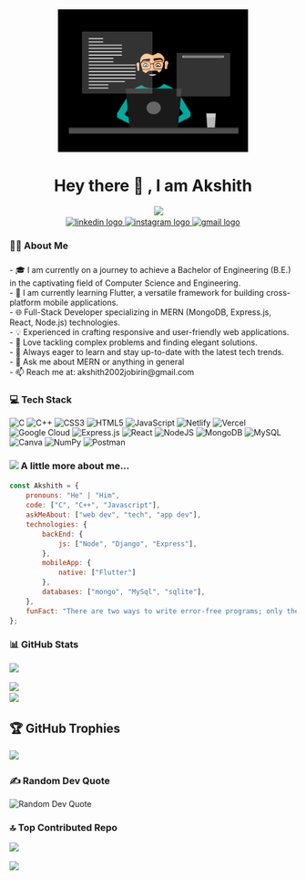 <div align="center">
  <img src="./thoughtworks-gif_dribbble.gif" height="250px" />
</div>

<h1 align="center">Hey there 👋 , I am Akshith</h1>

<div align="center" style="margin-left: 20px;">
   <img src="https://readme-typing-svg.herokuapp.com/?lines=MERN%2C+Full-Stack+Engineer%3BFlutter+Developer%3BTech+Enthusiast%3B" />
</div>

<div align="center">
  <a href="https://www.linkedin.com/in/akshith-jobirin-s-365503201/" target="_blank">
    <img src="https://img.shields.io/static/v1?message=LinkedIn&logo=linkedin&label=&color=0077B5&logoColor=white&labelColor=&style=for-the-badge" height="25" alt="linkedin logo"  />
  </a>
  <a href="https://instagram.com/scrapz_07" target="_blank">
    <img src="https://img.shields.io/static/v1?message=Instagram&logo=instagram&label=&color=E4405F&logoColor=white&labelColor=&style=for-the-badge" height="25" alt="instagram logo"  />
  </a>
  <a href="akshith2002jobirin@gmail.com" target="_blank">
    <img src="https://img.shields.io/static/v1?message=Gmail&logo=gmail&label=&color=D14836&logoColor=white&labelColor=&style=for-the-badge" height="25" alt="gmail logo"  />
  </a>
</div>





<h3 align="left">👩‍💻  About Me</h3>

###

<p align="left">
  - 🎓 I am currently on a journey to achieve a Bachelor of Engineering (B.E.) in the captivating field of Computer Science and Engineering.<br>
  - 🚀 I am currently learning Flutter, a versatile framework for building cross-platform mobile applications.<br>
  - 🌐 Full-Stack Developer specializing in MERN (MongoDB, Express.js, React, Node.js) technologies.<br>
  - 💡 Experienced in crafting responsive and user-friendly web applications.<br>
  - 🧩 Love tackling complex problems and finding elegant solutions.<br>
  - 🌱 Always eager to learn and stay up-to-date with the latest tech trends.<br>
  - 💬 Ask me about MERN or anything in general <br>
  - 📫 Reach me at: akshith2002jobirin@gmail.com


###



### 💻 Tech Stack
![C](https://img.shields.io/badge/C-%2300599C.svg?style=for-the-badge&logo=c&logoColor=white)
![C++](https://img.shields.io/badge/C++-%2300599C.svg?style=for-the-badge&logo=c%2B%2B&logoColor=white)
![CSS3](https://img.shields.io/badge/CSS3-%231572B6.svg?style=for-the-badge&logo=css3&logoColor=white)
![HTML5](https://img.shields.io/badge/HTML5-%23E34F26.svg?style=for-the-badge&logo=html5&logoColor=white)
![JavaScript](https://img.shields.io/badge/JavaScript-%23323330.svg?style=for-the-badge&logo=javascript&logoColor=%23F7DF1E)
![Netlify](https://img.shields.io/badge/Netlify-%23000000.svg?style=for-the-badge&logo=netlify&logoColor=#00C7B7)
![Vercel](https://img.shields.io/badge/Vercel-%23000000.svg?style=for-the-badge&logo=vercel&logoColor=white)
![Google Cloud](https://img.shields.io/badge/Google%20Cloud-%234285F4.svg?style=for-the-badge&logo=google-cloud&logoColor=white)
![Express.js](https://img.shields.io/badge/Express.js-%23404d59.svg?style=for-the-badge&logo=express&logoColor=%2361DAFB)
![React](https://img.shields.io/badge/React-%2320232a.svg?style=for-the-badge&logo=react&logoColor=%2361DAFB)
![NodeJS](https://img.shields.io/badge/Node.js-6DA55F?style=for-the-badge&logo=node.js&logoColor=white)
![MongoDB](https://img.shields.io/badge/MongoDB-%234ea94b.svg?style=for-the-badge&logo=mongodb&logoColor=white)
![MySQL](https://img.shields.io/badge/MySQL-%2300f.svg?style=for-the-badge&logo=mysql&logoColor=white)
![Canva](https://img.shields.io/badge/Canva-%2300C4CC.svg?style=for-the-badge&logo=Canva&logoColor=white)
![NumPy](https://img.shields.io/badge/NumPy-%23013243.svg?style=for-the-badge&logo=numpy&logoColor=white)
![Postman](https://img.shields.io/badge/Postman-FF6C37?style=for-the-badge&logo=postman&logoColor=white)

### <img src="https://media.giphy.com/media/VgCDAzcKvsR6OM0uWg/giphy.gif" width="50"> A little more about me...  

```javascript
const Akshith = {
    pronouns: "He" | "Him",
    code: ["C", "C++", "Javascript"],
    askMeAbout: ["web dev", "tech", "app dev"],
    technologies: {
        backEnd: {
            js: ["Node", "Django", "Express"],
        },
        mobileApp: {
            native: ["Flutter"]
        },
        databases: ["mongo", "MySql", "sqlite"],
    },
    funFact: "There are two ways to write error-free programs; only the third one works"
};
```


### 📊 GitHub Stats

![](https://github-readme-stats.vercel.app/api?username=akshith-07&theme=blue-green&hide_border=false&include_all_commits=false&count_private=false)<br/>

![](https://github-readme-streak-stats.herokuapp.com/?user=akshith-07&theme=blue-green&hide_border=false)<br/>
![](https://github-readme-stats.vercel.app/api/top-langs/?username=akshith-07&theme=blue-green&hide_border=false&include_all_commits=false&count_private=false&layout=compact)

## 🏆 GitHub Trophies
![](https://github-profile-trophy.vercel.app/?username=akshith-07&theme=dracula&no-frame=false&no-bg=true&margin-w=4)

### ✍️ Random Dev Quote
![Random Dev Quote](https://quotes-github-readme.vercel.app/api?type=horizontal&theme=radical)

### 🔝 Top Contributed Repo
![](https://github-contributor-stats.vercel.app/api?username=akshith-07&limit=5&theme=tokyonight&combine_all_yearly_contributions=true)




[![](https://visitcount.itsvg.in/api?id=akshith-07&icon=0&color=1)](https://visitcount.itsvg.in)


